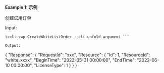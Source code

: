 **Example 1: 示例**

创建试用订单

Input: 

```
tccli cwp CreateWhiteListOrder --cli-unfold-argument ```

Output: 
```
{
    "Response": {
        "RequestId": "xxx",
        "Resource": {
            "Id": 1,
            "ResourceId": "white_xxxx",
            "BeginTime": "2022-05-31 00:00:00",
            "EndTime": "2022-06-10 00:00:00",
            "LicenseType": 1
        }
    }
}
```

